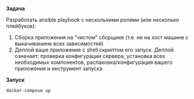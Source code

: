 **Задача**
 	
Разработать ansible playbook с несколькими ролями (или несколько плейбуков):
1. Сборка приложения на "чистом" сборщике (т.е. не на хост машине с выкачиванием всех зависимостей)
2. Деплой  ваше приложение с shell скриптом его запуск. Деплой означает: проверка конфигурации сервера, установка всех необходимых компонентов, распаковка/конфигурация вашего приложения и инструмент запуска


**Запуск**
  ```
  docker-compose up
  ```
